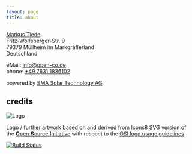 ```yaml
---
layout: page
title: about
---
```


[Markus Tiede](http://www.mtiede.de) <br>
Fritz-Wolfsberger-Str. 9 <br>
79379 Müllheim im Markgräflerland <br>
Deutschland

eMail: [info@open-co.de](mailto:info@open-co.de) <br>
phone: [+49 7631 1836102](tel:+4976311836102)

powered by [SMA Solar Technology AG](https://www.sunnyportal.com/Templates/PublicPageOverview.aspx?plant=38731e6b-6db2-412f-bb7b-8bad676243d9)

## credits
![Logo](/assets/img/open-code-logo-100x100.png)

Logo / further artwork based on and derived from [Icons8 SVG version](https://icons8.com/icon/23872/Open-Source) of the [**O**pen **S**ource **I**nitiative](https://opensource.org) with respect to the [OSI logo usage guidelines](https://opensource.org/logo-usage-guidelines)

[![Build Status](https://travis-ci.org/open-co-de/open-co-de.github.io.svg)](https://travis-ci.org/open-co-de/open-co-de.github.io)
